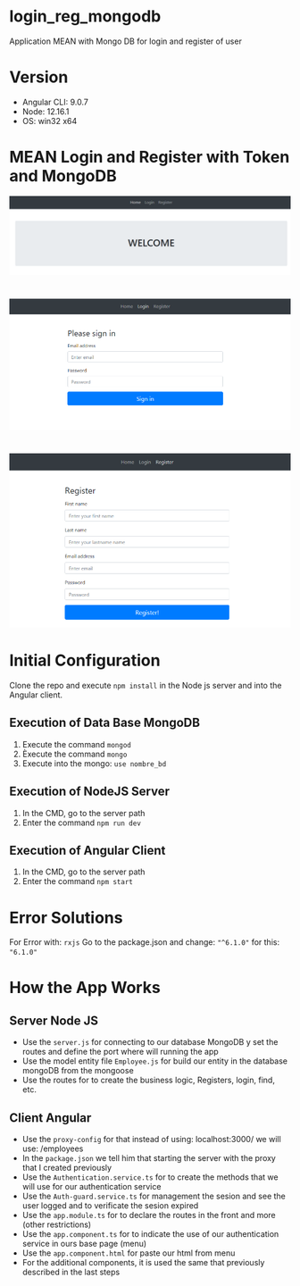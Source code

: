 # login_reg_mongodb

Application MEAN with Mongo DB for login and register of user


# Version

* Angular CLI: 9.0.7
* Node: 12.16.1
* OS: win32 x64

# MEAN Login and Register with Token and MongoDB

![MEAN Todo](screenshots/angular-login1.PNG)
#
![MEAN Todo](screenshots/angular-login2.PNG)
#
![MEAN Todo](screenshots/angular-login3.PNG)


# Initial Configuration
Clone the repo and execute `npm install` in the Node js server and into the Angular client.

## Execution of Data Base MongoDB
1. Execute the command `mongod `
2. Èxecute the command `mongo`
3. Execute into the mongo: `use nombre_bd`

## Execution of NodeJS Server
1. In the CMD, go to the server path
2. Enter the command `npm run dev`

## Execution of Angular Client
1. In the CMD, go to the server path
2. Enter the command `npm start`

# Error Solutions
For Error with: `rxjs` Go to the package.json and change: `"^6.1.0"` for this: `"6.1.0"`

# How the App Works

## Server Node JS
* Use the `server.js` for connecting to our database MongoDB y set the routes and define the port where will running the app
* Use the model entity file `Employee.js` for build our entity in the database mongoDB from the mongoose
* Use the routes for to create the business logic, Registers, login, find, etc.

## Client Angular
* Use the `proxy-config` for that instead of using: localhost:3000/ we will use: /employees
* In the `package.json` we tell him that starting the server with the proxy that I created previously
* Use the `Authentication.service.ts` for to create the methods that we will use for our authentication service
* Use the `Auth-guard.service.ts` for management the sesion and see the user logged and to verificate the sesion expired
* Use the `app.module.ts` for to declare the routes in the front and more (other restrictions)
* Use the `app.component.ts` for to indicate the use of our authentication service in ours base page (menu)
* Use the `app.component.html` for paste our html from menu
* For the additional components, it is used the same that previously described in the last steps
